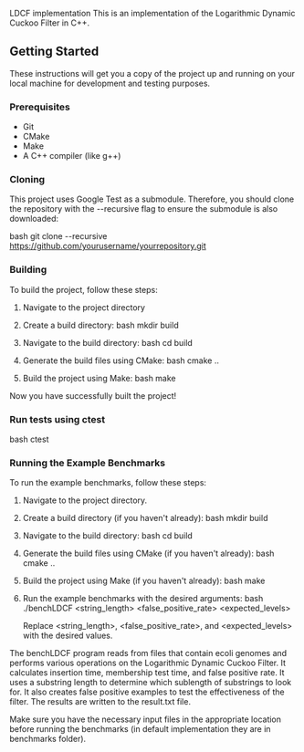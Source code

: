 LDCF implementation
This is an implementation of the Logarithmic Dynamic Cuckoo Filter in C++.

## Getting Started

These instructions will get you a copy of the project up and running on your local machine for development and testing purposes.

### Prerequisites

- Git
- CMake
- Make
- A C++ compiler (like g++)

### Cloning

This project uses Google Test as a submodule. Therefore, you should clone the repository with the --recursive flag to ensure the submodule is also downloaded:

bash
git clone --recursive https://github.com/yourusername/yourrepository.git


### Building
To build the project, follow these steps:

1. Navigate to the project directory

2. Create a build directory:
    bash
    mkdir build
    

3. Navigate to the build directory:
    bash
    cd build
    

4. Generate the build files using CMake:
    bash
    cmake ..
    

5. Build the project using Make:
    bash
    make
    

Now you have successfully built the project!

### Run tests using ctest
bash
    ctest


### Running the Example Benchmarks
To run the example benchmarks, follow these steps:

1. Navigate to the project directory.
2. Create a build directory (if you haven't already):
    bash
    mkdir build
    
3. Navigate to the build directory:
    bash
    cd build
    
4. Generate the build files using CMake (if you haven't already):
    bash
    cmake ..
    
5. Build the project using Make (if you haven't already):
    bash
    make
    
6. Run the example benchmarks with the desired arguments:
    bash
    ./benchLDCF <string_length> <false_positive_rate> <expected_levels>
    
   Replace <string_length>, <false_positive_rate>, and <expected_levels> with the desired values.

The benchLDCF program reads from files that contain ecoli genomes and performs various operations on the Logarithmic Dynamic Cuckoo Filter. It calculates insertion time, membership test time, and false positive rate. It uses a substring length to determine which sublength of substrings to look for. It also creates false positive examples to test the effectiveness of the filter. The results are written to the result.txt file.

Make sure you have the necessary input files in the appropriate location before running the benchmarks (in default implementation they are in benchmarks folder).
